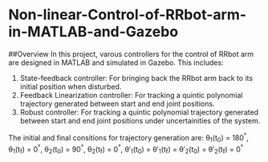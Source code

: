 # Non-linear-Control-of-RRbot-arm-in-MATLAB-and-Gazebo
##Overview
In this project, varous controllers for the control of RRbot arm are designed in MATLAB and simulated in Gazebo. This includes:
1. State-feedback controller: For bringing back the RRbot arm back to its initial position when disturbed.
2. Feedback Linearization controller: For tracking a quintic polynomial trajectory generated between start and end joint positions.
3. Robust controller: For tracking a quintic polynomial trajectory generated between start and end joint positions under uncertainities of the system.

The initial and final consitions for trajectory generation are: &theta;<sub>1</sub>(t<sub>0</sub>) = 180<sup>&deg;</sup>, &theta;<sub>1</sub>(t<sub>f</sub>) = 0<sup>&deg;</sup>, &theta;<sub>2</sub>(t<sub>0</sub>) = 90<sup>&deg;</sup>, &theta;<sub>2</sub>(t<sub>f</sub>) = 0<sup>&deg;</sup>, &theta;&prime;<sub>1</sub>(t<sub>0</sub>) =  &theta;&prime;<sub>1</sub>(t<sub>f</sub>) =  &theta;&prime;<sub>2</sub>(t<sub>0</sub>) =  &theta;&prime;<sub>2</sub>(t<sub>f</sub>) = 0<sup>&deg;</sup> 
